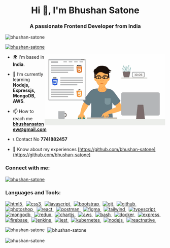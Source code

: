 <h1 align="center">Hi 👋, I'm Bhushan Satone</h1>

<h3 align="center">A passionate Frontend Developer from India</h3>
<p align="left">
  <img src="https://komarev.com/ghpvc/?username=bhushan-satone&label=Profile%20views&color=0e75b6&style=flat" alt="bhushan-satone" />
</p>

<p align="left">
  <a href="https://github.com/ryo-ma/github-profile-trophy">
    <img src="https://github-profile-trophy.vercel.app/?username=bhushan-satone" alt="bhushan-satone" />
  </a>
</p>

<img align='right' src='images/coding-1.gif' alt='coding' width='380' />


- 🌍 I'm based in **India**.

- 🌱 I’m currently learning **Nodejs, Expressjs, MongoDB, AWS**.

- 📫 How to reach me **bhushansatonew@gmail.com**
  
- 📞 Contact No **7741882457**

- 📄 Know about my experiences [https://github.com/bhushan-satone](https://github.com/bhushan-satone)

<h3 align="left">Connect with me:</h3>
<p align="left">
  <a href="https://linkedin.com/in/bhushan-satone" target="blank" title='Linkedin'>
    <img align="center" src="https://skillicons.dev/icons?i=linkedin" alt="bhushan-satone" height="40" width="40" />
  </a>
</p>

<h3 align="left">Languages and Tools:</h3>
<p align="left">
  <a href="https://www.w3.org/html/" target="_blank" rel="noreferrer" title='HTML'> 
    <img src="https://skillicons.dev/icons?i=html" alt="html5" width="40" height="40"/> 
  </a> &nbsp;
  <a href="https://www.w3schools.com/css/" target="_blank" rel="noreferrer" title='CSS'> 
    <img src="https://skillicons.dev/icons?i=css" alt="css3" width="40" height="40"/> 
  </a> &nbsp;
  <a href="https://developer.mozilla.org/en-US/docs/Web/JavaScript" target="_blank" rel="noreferrer" title='Javascript'> 
    <img src="https://skillicons.dev/icons?i=js" alt="javascript" width="40" height="40"/> 
  </a> &nbsp;
  <a href="https://getbootstrap.com" target="_blank" rel="noreferrer" title='Bootstrap'> 
    <img src="https://skillicons.dev/icons?i=bootstrap" alt="bootstrap" width="40" height="40"/> 
  </a> &nbsp;
  <a href="https://git-scm.com/" target="_blank" rel="noreferrer" title='Git'> 
    <img src="https://skillicons.dev/icons?i=git" alt="git" width="40" height="40"/> 
  </a> &nbsp;
  <a href='https://github.com/' target='_blank' rel='noreferrer' title='GitHub'>
    <img src='https://skillicons.dev/icons?i=github' alt='github' width='40' height='40' />
  </a> &nbsp;
  <a href="https://www.photoshop.com/en" target="_blank" rel="noreferrer" title='Photoshop'> 
    <img src="https://skillicons.dev/icons?i=ps" alt="photoshop" width="40" height="40"/> 
  </a> &nbsp;
  <a href="https://reactjs.org/" target="_blank" rel="noreferrer" title='React'> 
    <img src="https://skillicons.dev/icons?i=react" alt="react" width="40" height="40"/> 
  </a> &nbsp;
  <a href="https://postman.com" target="_blank" rel="noreferrer" title='Postman'> 
    <img src="https://skillicons.dev/icons?i=postman" alt="postman" width="40" height="40"/> 
  </a> &nbsp;
  <a href="https://www.figma.com/" target="_blank" rel="noreferrer" title='Figma'> 
    <img src="https://skillicons.dev/icons?i=figma" alt="figma" width="40" height="40"/> 
  </a> &nbsp;
  <a href="https://tailwindcss.com/" target="_blank" rel="noreferrer" title='TailwindCSS'> 
    <img src="https://skillicons.dev/icons?i=tailwind" alt="tailwind" width="40" height="40"/> 
  </a> &nbsp;
  <a href="https://www.typescriptlang.org/" target="_blank" rel="noreferrer" title='TypeScript'> 
    <img src="https://skillicons.dev/icons?i=ts" alt="typescript" width="40" height="40"/> 
  </a> &nbsp;  
  <a href="https://www.mongodb.com/" target="_blank" rel="noreferrer" title='MongoDB'> 
    <img src="https://skillicons.dev/icons?i=mongodb" alt="mongodb" width="40" height="40"/> 
  </a> &nbsp;
  <a href="https://redux.js.org" target="_blank" rel="noreferrer" title='Redux'> 
    <img src="https://skillicons.dev/icons?i=redux" alt="redux" width="40" height="40"/> 
  </a> &nbsp;
  <a href="https://www.chartjs.org" target="_blank" rel="noreferrer" title='Chart'> 
    <img src="https://www.chartjs.org/media/logo-title.svg" alt="chartjs" width="40" height="40"/> 
  </a> &nbsp;
  <a href="https://aws.amazon.com" target="_blank" rel="noreferrer" title='AWS'> 
    <img src="https://skillicons.dev/icons?i=aws" alt="aws" width="40" height="40"/>     
  </a> &nbsp;
  <a href="https://www.gnu.org/software/bash/" target="_blank" rel="noreferrer" title='Bash'>
    <img src="https://skillicons.dev/icons?i=bash" alt="bash" width="40" height="40"/>
  </a> &nbsp;      
  <a href="https://www.docker.com/" target="_blank" rel="noreferrer" title='Docker'> 
    <img src="https://skillicons.dev/icons?i=docker" alt="docker" width="40" height="40"/> 
  </a> &nbsp;
  <a href="https://expressjs.com" target="_blank" rel="noreferrer" title='Express'> 
    <img src="https://skillicons.dev/icons?i=express" alt="express" width="40" height="40"/> 
  </a> &nbsp;  
  <a href="https://firebase.google.com/" target="_blank" rel="noreferrer" title='Firebase'> 
    <img src="https://skillicons.dev/icons?i=firebase" alt="firebase" width="40" height="40"/> 
  </a> &nbsp;      
  <a href="https://www.jenkins.io" target="_blank" rel="noreferrer" title='Jenkins'> 
    <img src="https://skillicons.dev/icons?i=jenkins" alt="jenkins" width="40" height="40"/> 
  </a> &nbsp;
  <a href="https://jestjs.io" target="_blank" rel="noreferrer" title='Jest'> 
    <img src="https://skillicons.dev/icons?i=jest" alt="jest" width="40" height="40"/> 
  </a> &nbsp;
  <a href="https://kubernetes.io" target="_blank" rel="noreferrer" title='Kubernetes'> 
    <img src="https://skillicons.dev/icons?i=kubernetes" alt="kubernetes" width="40" height="40"/> 
  </a> &nbsp;  
  <a href="https://nodejs.org" target="_blank" rel="noreferrer" title='NodeJs'> 
    <img src="https://skillicons.dev/icons?i=nodejs" alt="nodejs" width="40" height="40"/> 
  </a> &nbsp;      
  <a href="https://reactnative.dev/" target="_blank" rel="noreferrer" title='React Native'> 
    <img src="https://reactnative.dev/img/header_logo.svg" alt="reactnative" width="40" height="40"/> 
  </a> &nbsp;      
</p>


<p>
  <img align="left" src="https://github-readme-stats.vercel.app/api/top-langs?username=bhushan-satone&show_icons=true&locale=en&layout=compact" alt="bhushan-satone" />
</p>

<p>
  &nbsp;
  <img align="center" src="https://github-readme-stats.vercel.app/api?username=bhushan-satone&show_icons=true&locale=en" alt="bhushan-satone" />
</p>

<p>
  <img align="center" src="https://github-readme-streak-stats.herokuapp.com/?user=bhushan-satone&" alt="bhushan-satone" />
</p>
